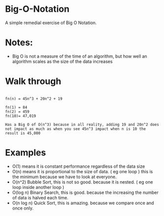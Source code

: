 # Big-O-Notation
A simple remedial exercise of Big O Notation. 

# Notes:

* Big O is not a measure of the time of an algorithm, but how well an algorithm scales as the size of the data increases

# Walk through

```

fn(n) = 45n^3 + 20n^2 + 19

fn(1) = 84 
fn(2) = 459
fn(10)= 47,019 

Has a Big O of O(n^3) because in all reality, adding 19 and 20n^2 does not impact as much as when you see 45n^3 impact when n is 10 the result is 45,000
```

# Examples

* O(1) means it is constant performance regardless of the data size
* O(n) means it is proportional to the size of data. ( eg one loop ) this is the minimum because we have to look at everyone.
* O(n^2) Bubble Sort, this is not so good. because it is nested. ( eg one loop inside another loop )
* O(log n) Binary Search, this is good. because the increasing the number of data is halved each time. 
* O(n log n) Quick Sort, this is amazing. because we compare once and once only.